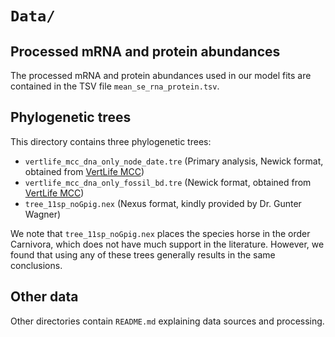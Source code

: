 #  `Data/`

## Processed mRNA and protein abundances

The processed mRNA and protein abundances used in our model fits are contained in the TSV file `mean_se_rna_protein.tsv`.

## Phylogenetic trees

This directory contains three phylogenetic trees: 

- `vertlife_mcc_dna_only_node_date.tre` (Primary analysis, Newick format, obtained from [VertLife MCC](https://vertlife.org/data/mammals/))
- `vertlife_mcc_dna_only_fossil_bd.tre` (Newick format, obtained from [VertLife MCC](https://vertlife.org/data/mammals/))
- `tree_11sp_noGpig.nex` (Nexus format, kindly provided by Dr. Gunter Wagner)

We note that `tree_11sp_noGpig.nex` places the species horse in the order Carnivora, which does not have much support in the literature. However, we found that using any of these trees generally results in the same conclusions. 

## Other data

Other directories contain `README.md` explaining data sources and processing. 